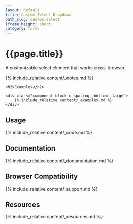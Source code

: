 ```yaml
---
layout: default
title: Custom Select Dropdown
path_slug: custom-select
iframe_height: short
category: forms
---
```


<div class="u-align-center--small">
	<h1>{{page.title}}</h1>
	<p class="u-lighten u-spacing__bottom--large">
		A customizable select element that works cross-browser.
	</p>
</div>

{% include_relative content/_notes.md %}

<div class="u-spacing__top--large">

	<h2>Examples</h2>

	<div class="component-block u-spacing__bottom--large">
		{% include_relative content/_examples.md %}
	</div>
</div>

## Usage
<div class="component-block u-spacing__bottom--large">
	{% include_relative content/_code.md %}
</div>

## Documentation
<div class="component-block u-spacing__bottom--large">
	{% include_relative content/_documentation.md %}
</div>

## Browser Compatibility
<div class="component-block u-spacing__bottom--large">
	{% include_relative content/_support.md %}
</div>

## Resources
<div class="component-block u-spacing__bottom--large">
	{% include_relative content/_resources.md %}
</div>
